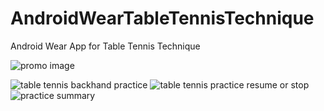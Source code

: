 # AndroidWearTableTennisTechnique
 Android Wear App for Table Tennis Technique 

![promo image](https://raw.githubusercontent.com/modestkdr/AndroidWear-TableTennisTechnique/master/images/Screen%20Shot%202018-07-06%20at%208.07.20%20PM.png)

![table tennis backhand practice](https://raw.githubusercontent.com/modestkdr/AndroidWear-TableTennisTechnique/master/images/Screenshot_1531073341.png) ![table tennis practice resume or stop](https://raw.githubusercontent.com/modestkdr/AndroidWear-TableTennisTechnique/master/images/Screenshot_1531073391.png) ![practice summary](https://raw.githubusercontent.com/modestkdr/AndroidWear-TableTennisTechnique/master/images/Screenshot_1531073403.png)
